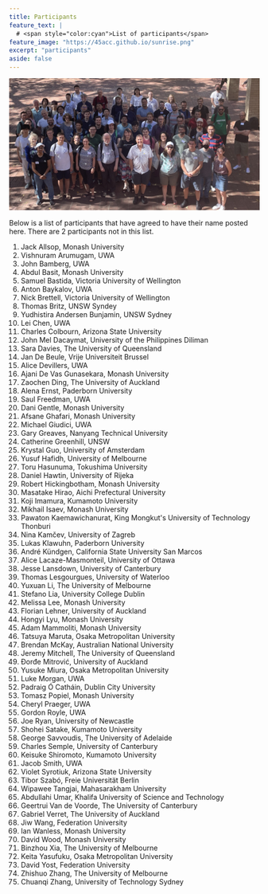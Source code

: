 ```yaml
---
title: Participants
feature_text: | 
  # <span style="color:cyan">List of participants</span>
feature_image: "https://45acc.github.io/sunrise.png"
excerpt: "participants"
aside: false
---
```


![Conference photo](IMG_5731.jpg)


Below is a list of participants that have agreed to have their name posted here. There are 2 participants not in this list.

1. Jack Allsop, Monash University
2. Vishnuram Arumugam, UWA
3. John Bamberg, UWA
4. Abdul Basit, Monash University
5. Samuel Bastida, Victoria University of Wellington
6. Anton Baykalov, UWA
7. Nick Brettell, Victoria University of Wellington
8. Thomas Britz, UNSW Syndey
9. Yudhistira Andersen Bunjamin, UNSW Sydney
10. Lei Chen, UWA
11. Charles Colbourn, Arizona State University
12. John Mel Dacaymat, University of the Philippines Diliman
13. Sara Davies, The University of Queensland
14. Jan De Beule, Vrije Universiteit Brussel
15. Alice Devillers, UWA
16. Ajani De Vas Gunasekara, Monash University
17. Zaochen Ding, The University of Auckland
19. Alena Ernst, Paderborn University
20. Saul Freedman, UWA
21. Dani Gentle, Monash University
22. Afsane Ghafari, Monash University
23. Michael Giudici, UWA
24. Gary Greaves, Nanyang Technical University
25. Catherine Greenhill, UNSW
26. Krystal Guo, University of Amsterdam
27. Yusuf Hafidh, University of Melbourne
28. Toru Hasunuma, Tokushima University
30. Daniel Hawtin, University of Rijeka
31. Robert Hickingbotham, Monash University
32. Masatake Hirao, Aichi Prefectural University
33. Koji Imamura, Kumamoto University
34. Mikhail Isaev, Monash University
35. Pawaton Kaemawichanurat, King Mongkut's University of Technology Thonburi
36. Nina Kamčev, University of Zagreb
38. Lukas Klawuhn, Paderborn University
39. André Kündgen, California State University San Marcos
40. Alice Lacaze-Masmonteil, University of Ottawa
41. Jesse Lansdown, University of Canterbury
42. Thomas Lesgourgues, University of Waterloo
43. Yuxuan Li, The University of Melbourne
44. Stefano Lia, University College Dublin
45. Melissa Lee, Monash University
46. Florian Lehner, University of Auckland
47. Hongyi Lyu, Monash University
48. Adam Mammoliti, Monash University
49. Tatsuya Maruta, Osaka Metropolitan University
50. Brendan McKay, Australian National University
51. Jeremy Mitchell, The University of Queensland
52. Đorđe Mitrović, University of Auckland
53. Yusuke Miura, Osaka Metropolitan University
54. Luke Morgan, UWA
55. Padraig Ó Catháin, Dublin City University
56. Tomasz Popiel, Monash University
57. Cheryl Praeger, UWA
58. Gordon Royle, UWA
59. Joe Ryan, University of Newcastle
60. Shohei Satake, Kumamoto University
61. George Savvoudis, The University of Adelaide
62. Charles Semple, University of Canterbury
63. Keisuke Shiromoto, Kumamoto University
64. Jacob Smith, UWA
65. Violet Syrotiuk, Arizona State University
66. Tibor Szabó, Freie Universität Berlin
67. Wipawee Tangjai, Mahasarakham University
68. Abdullahi Umar, Khalifa University of Science and Technology
69. Geertrui Van de Voorde, The University of Canterbury
70. Gabriel Verret, The University of Auckland
71. Jiw Wang, Federation University
72. Ian Wanless, Monash University
73. David Wood, Monash University
74. Binzhou Xia, The University of Melbourne
75. Keita Yasufuku, Osaka Metropolitan University
76. David Yost, Federation University
77. Zhishuo Zhang, The University of Melbourne
78. Chuanqi Zhang, University of Technology Sydney

<!--- Shinya Kawabuchi, Kumamoto University --->
<!--- Marc Distel, Monash University --->








